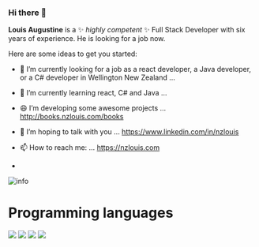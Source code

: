 ### Hi there 👋


**Louis Augustine** is a ✨ _highly competent_ ✨ Full Stack Developer with six years of experience. He is looking for a job now.

Here are some ideas to get you started:

- 🔭 I’m currently looking for a job as a react developer, a Java developer, or a C# developer in Wellington New Zealand ...
- 🌱 I’m currently learning react, C# and Java ...
- 😄 I’m developing some awesome projects ... http://books.nzlouis.com/books

- 💬 I’m hoping to talk with you ...          https://www.linkedin.com/in/nzlouis

- 📫 How to reach me: …                       https://nzlouis.com
- 



![info](https://github-readme-stats.vercel.app/api?username=LouisAugustine&show_icons=true&count_private=true&hide=prs&theme=default_repocard)

# Programming languages
[![](https://img.shields.io/badge/-Java-007396?style=flat-square&logo=java&logoColor=ffffff)](https://oracle.com)
[![](https://img.shields.io/badge/-React-007396?style=flat-square&logo=react&logoColor=61DAFB)](https://reactjs.org)
[![](https://img.shields.io/badge/-.net-007396?style=flat-square&logo=.net&logoColor=8B5DCF)](https://docs.microsoft.com)
[![](https://img.shields.io/badge/-javascript-007396?style=flat-square&logo=javascript&logoColor=ffffff)](https://javascript.com)


